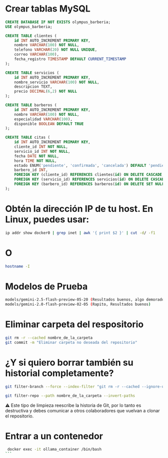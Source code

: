 # Crear tablas MySQL

```SQL
CREATE DATABASE IF NOT EXISTS olympus_barberia;
USE olympus_barberia;

CREATE TABLE clientes (
    id INT AUTO_INCREMENT PRIMARY KEY,
    nombre VARCHAR(100) NOT NULL,
    telefono VARCHAR(20) NOT NULL UNIQUE,
    correo VARCHAR(100),
    fecha_registro TIMESTAMP DEFAULT CURRENT_TIMESTAMP
);

CREATE TABLE servicios (
    id INT AUTO_INCREMENT PRIMARY KEY,
    nombre_servicio VARCHAR(100) NOT NULL,
    descripcion TEXT,
    precio DECIMAL(6,2) NOT NULL
);

CREATE TABLE barberos (
    id INT AUTO_INCREMENT PRIMARY KEY,
    nombre VARCHAR(100) NOT NULL,
    especialidad VARCHAR(100),
    disponible BOOLEAN DEFAULT TRUE
);

CREATE TABLE citas (
    id INT AUTO_INCREMENT PRIMARY KEY,
    cliente_id INT NOT NULL,
    servicio_id INT NOT NULL,
    fecha DATE NOT NULL,
    hora TIME NOT NULL,
    estado ENUM('pendiente', 'confirmada', 'cancelada') DEFAULT 'pendiente',
    barbero_id INT,
    FOREIGN KEY (cliente_id) REFERENCES clientes(id) ON DELETE CASCADE,
    FOREIGN KEY (servicio_id) REFERENCES servicios(id) ON DELETE CASCADE,
    FOREIGN KEY (barbero_id) REFERENCES barberos(id) ON DELETE SET NULL
);
```
# Obtén la dirección IP de tu host. En Linux, puedes usar:

```bash
ip addr show docker0 | grep inet | awk '{ print $2 }' | cut -d/ -f1
```

# O

```bash
hostname -I
```

# Modelos de Prueba

```bash
models/gemini-2.5-flash-preview-05-20 (Resultados buenos, algo demorado)
models/gemini-2.0-flash-preview-02-05 (Rapito, Resultados buenos)
```

# Eliminar carpeta del respositorio

```bash
git rm -r --cached nombre_de_la_carpeta
git commit -m "Eliminar carpeta no deseada del repositorio"
```

# ¿Y si quiero borrar también su historial completamente?

```bash
git filter-branch --force --index-filter "git rm -r --cached --ignore-unmatch nombre_de_la_carpeta" --prune-empty --tag-name-filter cat -- --all

git filter-repo --path nombre_de_la_carpeta --invert-paths
```

⚠️ Este tipo de limpieza reescribe la historia de Git, por lo tanto es destructiva y debes comunicar a otros colaboradores que vuelvan a clonar el repositorio.

# Entrar a un contenedor

````bash
 docker exec -it ollama_container /bin/bash
```